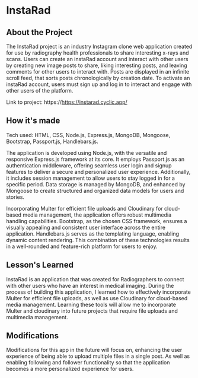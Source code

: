 # InstaRad

## About the Project
The InstaRad project is an industry Instagram clone web application created for use by radiography health professionals to share interesting x-rays and scans. Users can create an instaRad account and interact with other users by creating new image posts to share, liking interesting posts, and leaving comments for other users to interact with. Posts are displayed in an infinite scroll feed, that sorts posts chronologically by creation date. To activate an instaRad account, users must sign up and log in to interact and engage with other users of the platform.

Link to project: https://https://instarad.cyclic.app/

## How it's made 
Tech used: HTML, CSS, Node.js, Express.js, MongoDB, Mongoose, Bootstrap, Passport.js, Handlebars.js.

The application is developed using Node.js, with the versatile and responsive Express.js framework at its core. It employs Passport.js as an authentication middleware, offering seamless user login and signup features to deliver a secure and personalized user experience. Additionally, it includes session management to allow users to stay logged in for a specific period. Data storage is managed by MongoDB, and enhanced by Mongoose to create structured and organized data models for users and stories.

Incorporating Multer for efficient file uploads and Cloudinary for cloud-based media management, the application offers robust multimedia handling capabilities. Bootstrap, as the chosen CSS framework, ensures a visually appealing and consistent user interface across the entire application. Handlebars.js serves as the templating language, enabling dynamic content rendering. This combination of these technologies results in a well-rounded and feature-rich platform for users to enjoy. 

## Lesson's Learned
InstaRad is an application that was created for Radiographers to connect with other users who have an interest in medical imaging. During the process of building this application, I learned how to effectively incorporate Multer for efficient file uploads, as well as use Cloudinary for cloud-based media management. Learning these tools will allow me to incorporate Multer and cloudinary into future projects that require file uploads and multimedia management. 

## Modifications
Modifications for this app in the future will focus on, enhancing the user experience of being able to upload multiple files in a single post. As well as enabling following and follower functionality so that the application becomes a more personalized experience for users. 
